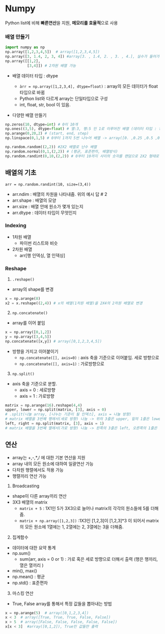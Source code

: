 # Numpy
Python list에 비해 **빠른연산**을 지원, **메모리를 효율적**으로 사용

### 배열 만들기
```python
import numpy as np
np.array([1,2,3,4,5])  # array([1,2,3,4,5])
np.array([3, 1.4, 2, 3, 4]) #array[3. , 1.4, 2. , 3. , 4.], 실수가 들어가면 모든 데이터가 실수로 바뀜
np.array([[1,2],
          [3,4]]) # 2차원 배열 가능
```
- 배열 데이터 타입 : dtype
  - `àrr = np.array([1,2,3,4], dtype=float)` : array의 모든 데이터가 float 타입으로 바뀜
  - Python list와 다르게 array는 단일타입으로 구성
  - int, float, str, bool 이 있음.

- 다양한 배열 만들기
```python
np.zeros(10, dtype=int) # 0이 10개
np.ones((3,5), dtype=float) # 열:3, 행:5 인 1로 이루어진 배열 (데이터 타입 : float)
np.arange(0,20,2) # (start, end, step)
np.linspace(0,1,5) # 0부터 1까지 5번 나누어 배열 -> array([0. ,0.25 ,0.5 ,0.75 ,1. ])

np.random.random((2,2)) #2X2 배열로 난수 배열
np.random.normal(0,1,(2,2)) # (평균, 표준편차, 배열방식)
np.random.randint(0,10,(2,2)) # 0부터 10까지 사이의 숫자를 랜덤으로 2X2 형태로 출력
```
## 배열의 기초
`arr = np.random.randint(10, size=(3,4))`
- arr.ndim : 배열의 차원을 나타내줌. 위의 예시 답 # 2
- arr.shape : 배열의 모양
- arr.size : 배열 안에 원소가 몇개 있는지
- arr.dtype : 데이터 타입이 무엇인지

### Indexing
- 1차원 배열
  - 파이썬 리스트와 비슷
- 2차원 배열
  - arr[행 인덱싱, 열 인덱싱]

### Reshape
1. `.reshape()`
  - array의 shape를 변경
```python
x = np.arange(8)
x2 = x.reshape((2,4)) # x의 배열(1차원 배열)을 2X4의 2차원 배열로 변경
```

2. `np.concatenate()`
- array를 이어 붙임
```python
x = np.array([0,1,2])
y = np.array([3,4,5])
np.concatenate([x,y]) # array([0,1,2,3,4,5])
```
- 방향을 가지고 이어붙이기
  - `np.concatenate([], axis=0)` : axis 축을 기준으로 이어붙임. 세로 방향으로
  - `np.concatenate([], axis=1)` : 가로방향으로


3. `np.split()`
- axis 축을 기준으로 분할.
  - axis = 0 : 세로방향
  - axis = 1 : 가로방향
```python
matrix = np.arange(16).reshape(4,4)
upper, lower = np.split(matrix, [3], axis = 0) 
# .split(나눌 array, [나누는 기준이 될 인덱스], axis = 나눌 방향)
# matrix 배열을 3번째 행에서(세로 방향) 나눔 -> 위의 3줄은 upper, 밑의 1줄은 lower로 split
left, right = np.split(matrix, [3], axis = 1)
# matrix 배열을 3번째 열에서(가로 방향) 나눔 -> 왼쪽의 3줄은 left, 오른쪽의 1줄은 right로 split
```

## 연산
- array는 +,-,*,/ 에 대한 기본 연산을 지원
- array 내의 모든 원소에 대하여 일괄연산 가능
- 다차원 행렬에서도 적용 가능
- 행렬끼리 연산 가능

1. Broadcasting
- shape이 다른 array끼리 연산
- 3X3 배열의 matrix 
  - `matrix + 5` : 1X1인 5가 3X3으로 늘어나 matrix의 각각의 원소들에 5를 더해줌.
  - `matrix + np.array([1,2,3])` :1X3인 [1,2,3]이 [1,2,3]*3 이 되어서 matrix의 모든 원소에 1열에는 1, 2열에는 2, 3열에는 3을 더해줌.

2. 집계함수
- 데이터에 대한 요약 통계
- np.sum() 
  - sum(arr, axis = 0 or 1) : 가로 혹은 세로 방향으로 더해서 출력 (행은 행끼리, 열은 열끼리 )
- min(), max()
- np.mean() : 평균
- np.std() : 표준편차

3. 마스킹 연산
- True, False array를 통해서 특정 값들을 뽑아내는 방법
```python
x = np.arange(5)  # array([0,1,2,3,4])
x < 3  # array([True, True, True, False, False])
x > 5  # array([False, False, False, False, False])
x[x < 3]  #array([0,1,2]), True인 값들만 출력
```